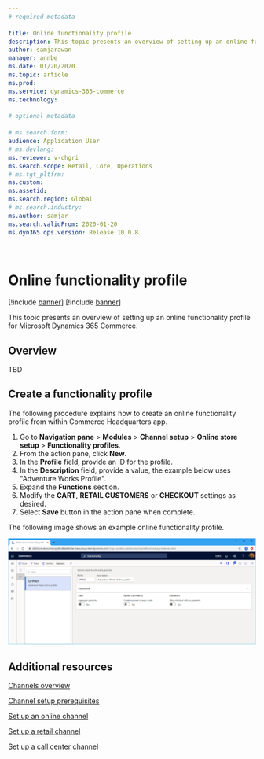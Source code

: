 ```yaml
---
# required metadata

title: Online functionality profile
description: This topic presents an overview of setting up an online functionality profile for Microsoft Dynamics 365 Commerce.
author: samjarawan
manager: annbe
ms.date: 01/20/2020
ms.topic: article
ms.prod: 
ms.service: dynamics-365-commerce
ms.technology: 

# optional metadata

# ms.search.form: 
audience: Application User
# ms.devlang: 
ms.reviewer: v-chgri
ms.search.scope: Retail, Core, Operations
# ms.tgt_pltfrm: 
ms.custom: 
ms.assetid: 
ms.search.region: Global
# ms.search.industry: 
ms.author: samjar
ms.search.validFrom: 2020-01-20
ms.dyn365.ops.version: Release 10.0.8

---
```

# Online functionality profile

[!include [banner](../includes/preview-banner.md)]
[!include [banner](../includes/banner.md)]

This topic presents an overview of setting up an online functionality profile for Microsoft Dynamics 365 Commerce.

## Overview

TBD

## Create a functionality profile

The following procedure explains how to create an online functionality profile from within Commerce Headquarters app.

1. Go to **Navigation pane** > **Modules** > **Channel setup** > **Online store setup** > **Functionality profiles**.
1. From the action pane, click **New**.
1. In the **Profile** field, provide an ID for the profile.
1. In the **Description** field, provide a value, the example below uses "Adventure Works Profile".
1. Expand the **Functions** section.
  1. Modify the **CART**, **RETAIL CUSTOMERS** or **CHECKOUT** settings as desired.
  1. Select **Save** button in the action pane when complete.

The following image shows an example online functionality profile.
  
![Online functionality profile example](media/online-functionality-profile.png)

## Additional resources

[Channels overview](channels-overview.md)

[Channel setup prerequisites](channels-prerequisites.md)

[Set up an online channel](channel-setup-online.md)

[Set up a retail channel](channel-setup-retail.md)

[Set up a call center channel](channel-setup-callcenter.md)
